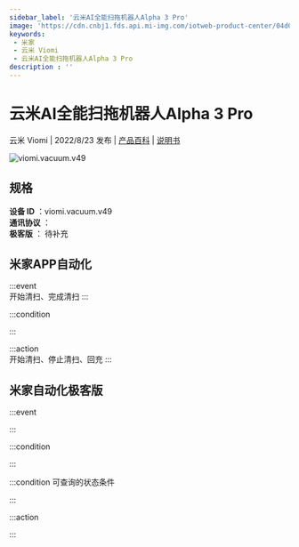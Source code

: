 ```yaml
---
sidebar_label: '云米AI全能扫拖机器人Alpha 3 Pro'
image: 'https://cdn.cnbj1.fds.api.mi-img.com/iotweb-product-center/04d009f4ea7ce6089c14a375ee6a9a47_1655978950396.png?GalaxyAccessKeyId=AKVGLQWBOVIRQ3XLEW&Expires=9223372036854775807&Signature=AyKQAt61wh1qLuYwntjeaZXnO/k='
keywords: 
 - 米家
 - 云米 Viomi
 - 云米AI全能扫拖机器人Alpha 3 Pro
description : ''
---
```

# 云米AI全能扫拖机器人Alpha 3 Pro

云米 Viomi | 2022/8/23 发布 | [产品百科](https://home.mi.com/webapp/content/baike/product/index.html?model=viomi.vacuum.v49/) | [说明书](https://home.mi.com/views/introduction.html?model=viomi.vacuum.v49&region=cn)

![viomi.vacuum.v49](https://cdn.cnbj1.fds.api.mi-img.com/iotweb-product-center/04d009f4ea7ce6089c14a375ee6a9a47_1655978950396.png?GalaxyAccessKeyId=AKVGLQWBOVIRQ3XLEW&Expires=9223372036854775807&Signature=AyKQAt61wh1qLuYwntjeaZXnO/k=)

## 规格  
> 
**设备 ID** ：viomi.vacuum.v49  
**通讯协议** ：  
**极客版**  ： 待补充 


## 米家APP自动化  

:::event  
开始清扫、完成清扫
:::

:::condition  

:::

:::action   
开始清扫、停止清扫、回充
:::

## 米家自动化极客版  

:::event  

:::

:::condition  

:::

:::condition 可查询的状态条件  

:::

:::action  

:::

        
